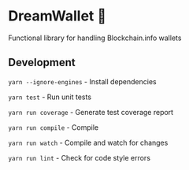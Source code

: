 # DreamWallet 🌙

Functional library for handling Blockchain.info wallets

## Development

`yarn --ignore-engines` - Install dependencies

`yarn test` - Run unit tests

`yarn run coverage` - Generate test coverage report

`yarn run compile` - Compile

`yarn run watch` - Compile and watch for changes

`yarn run lint` - Check for code style errors
